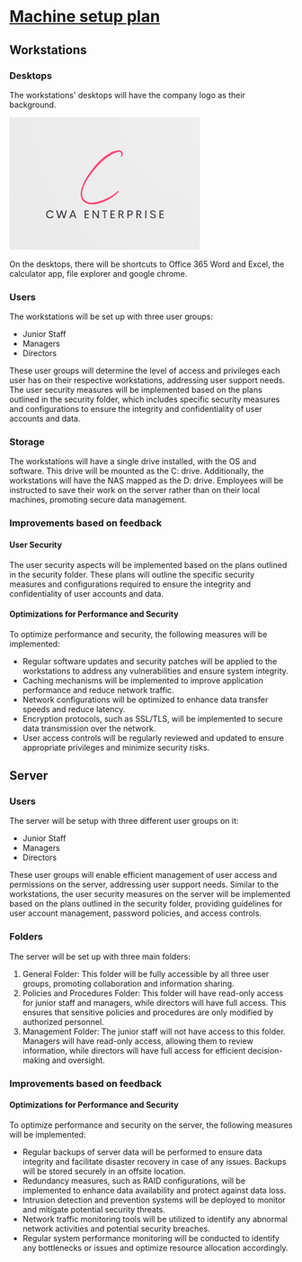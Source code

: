 # <u>**Machine setup plan**</u>

## Workstations

### Desktops

The workstations' desktops will have the company logo as their background.

![logo](../screenshots/Logo.PNG)

On the desktops, there will be shortcuts to Office 365 Word and Excel, the calculator app, file explorer and google chrome.

### Users

The workstations will be set up with three user groups:

- Junior Staff
- Managers
- Directors

These user groups will determine the level of access and privileges each user has on their respective workstations, addressing user support needs. The user security measures will be implemented based on the plans outlined in the security folder, which includes specific security measures and configurations to ensure the integrity and confidentiality of user accounts and data.

### Storage

The workstations will have a single drive installed, with the OS and software. This drive will be mounted as the C: drive. Additionally, the workstations will have the NAS mapped as the D: drive. Employees will be instructed to save their work on the server rather than on their local machines, promoting secure data management.

### Improvements based on feedback

#### User Security

The user security aspects will be implemented based on the plans outlined in the security folder. These plans will outline the specific security measures and configurations required to ensure the integrity and confidentiality of user accounts and data.

#### Optimizations for Performance and Security
To optimize performance and security, the following measures will be implemented:

- Regular software updates and security patches will be applied to the workstations to address any vulnerabilities and ensure system integrity.
- Caching mechanisms will be implemented to improve application performance and reduce network traffic.
- Network configurations will be optimized to enhance data transfer speeds and reduce latency.
- Encryption protocols, such as SSL/TLS, will be implemented to secure data transmission over the network.
- User access controls will be regularly reviewed and updated to ensure appropriate privileges and minimize security risks.

## Server

### Users

The server will be setup with three different user groups on it:

- Junior Staff
- Managers
- Directors

These user groups will enable efficient management of user access and permissions on the server, addressing user support needs. Similar to the workstations, the user security measures on the server will be implemented based on the plans outlined in the security folder, providing guidelines for user account management, password policies, and access controls.

### Folders

The server will be set up with three main folders:

1. General Folder: This folder will be fully accessible by all three user groups, promoting collaboration and information sharing.
2. Policies and Procedures Folder: This folder will have read-only access for junior staff and managers, while directors will have full access. This ensures that sensitive policies and procedures are only modified by authorized personnel.
3. Management Folder: The junior staff will not have access to this folder. Managers will have read-only access, allowing them to review information, while directors will have full access for efficient decision-making and oversight.

### Improvements based on feedback

#### Optimizations for Performance and Security
To optimize performance and security on the server, the following measures will be implemented:

- Regular backups of server data will be performed to ensure data integrity and facilitate disaster recovery in case of any issues. Backups will be stored securely in an offsite location.
- Redundancy measures, such as RAID configurations, will be implemented to enhance data availability and protect against data loss.
- Intrusion detection and prevention systems will be deployed to monitor and mitigate potential security threats.
- Network traffic monitoring tools will be utilized to identify any abnormal network activities and potential security breaches.
- Regular system performance monitoring will be conducted to identify any bottlenecks or issues and optimize resource allocation accordingly.